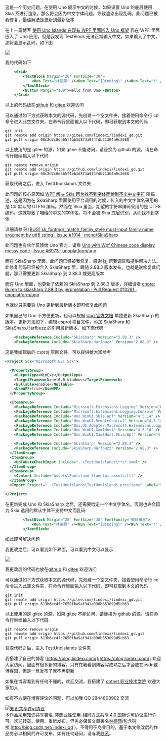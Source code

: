 
这是一个历史问题，在使用 Uno 展示中文的时候，如果设置 Uno 的底层使用 Skia 系进行渲染，那么将会因为中文字体问题，导致渲染出现乱码。此问题已被我修复，最佳解法是更新到最新版本

<!--more-->


<!-- 发布 -->
<!-- 博客 -->

在上一篇博客 [使用 Uno Islands 在现有 WPF 里面嵌入 Uno 框架](https://blog.lindexi.com/post/%E4%BD%BF%E7%94%A8-Uno-Islands-%E5%9C%A8%E7%8E%B0%E6%9C%89-WPF-%E9%87%8C%E9%9D%A2%E5%B5%8C%E5%85%A5-Uno-%E6%A1%86%E6%9E%B6.html ) 我在 WPF 里面嵌入了 Uno 应用，但是我发现 TextBlock 无法正常输入中文，如果输入了中文，那将会显示乱码，如下图

<!-- ![](image/dotnet 修复 Uno 中文乱码/dotnet 修复 Uno 中文乱码0.png) -->

![](http://image.acmx.xyz/lindexi%2F2022102789389762.jpg)

我的代码如下

```xml
    <Grid>
        <TextBlock Margin="20" FontSize="30">
            <Run Text="林德熙" /><Run Text="{Binding}" /><Run Text="!" />
        </TextBlock>
        <Button Margin="100">Hello from Uno</Button>
    </Grid>
```

以上的代码放在[github](https://github.com/lindexi/lindexi_gd/tree/08c2d7c8da65ffbb1d873a9f4fdb21304a9c2688/TestUnoIslands) 和 [gitee](https://gitee.com/lindexi/lindexi_gd/tree/08c2d7c8da65ffbb1d873a9f4fdb21304a9c2688/TestUnoIslands) 欢迎访问

可以通过如下方式获取本文的源代码，先创建一个空文件夹，接着使用命令行 cd 命令进入此空文件夹，在命令行里面输入以下代码，即可获取到本文的代码

```
git init
git remote add origin https://gitee.com/lindexi/lindexi_gd.git
git pull origin 08c2d7c8da65ffbb1d873a9f4fdb21304a9c2688
```

以上使用的是 gitee 的源，如果 gitee 不能访问，请替换为 github 的源。请在命令行继续输入以下代码

```
git remote remove origin
git remote add origin https://github.com/lindexi/lindexi_gd.git
git pull origin 08c2d7c8da65ffbb1d873a9f4fdb21304a9c2688
```

获取代码之后，进入 TestUnoIslands 文件夹


此问题的核心原因如 [WPF 解决 Skia 因为找不到字体而绘制不出中文字符](https://blog.lindexi.com/post/WPF-%E8%A7%A3%E5%86%B3-Skia-%E5%9B%A0%E4%B8%BA%E6%89%BE%E4%B8%8D%E5%88%B0%E5%AD%97%E4%BD%93%E8%80%8C%E7%BB%98%E5%88%B6%E4%B8%8D%E5%87%BA%E4%B8%AD%E6%96%87%E5%AD%97%E7%AC%A6.html ) 所描述，这是因为在 SkiaSharp 里面使用平台调用的时候，传入的中文字体名采用的是 C# 默认的 UTF16 编码。然而在 Skia 里面，期望的字符串编码采用的是 UTF8 编码。这就导致了咱给的中文的字体名，将不会被 Skia 底层识别，从而找不到字体

详细请参阅 [[BUG] sk_fontmgr_match_family_style must input family name argument by utf8 string · Issue #1914 · mono/SkiaSharp](https://github.com/mono/SkiaSharp/issues/1914 )

此问题也有伙伴反馈给 Uno 官方，请看 [Uno with Wpf Chinese code display messy code · Issue #6973 · unoplatform/uno](https://github.com/unoplatform/uno/issues/6973 )

而在 SkiaSharp 里面，此问题已经被我修复，感谢 [lsj](https://blog.sdlsj.net) 帮我调查和提供解决方法。此修复代码已经被合入 SkiaSharp 里，跟随 2.88.3 版本发布。也就是说修复此问题，那只需要更新 SkiaSharp 到 2.88.3 或更高版本

而在 Uno 里面，也更新了依赖的 SkiaSharp 到 2.88.3 版本，详细请看 [chore: Bump to skiasharp 2.88.3 by jeromelaban · Pull Request #10261 · unoplatform/uno](https://github.com/unoplatform/uno/pull/10261 )

也就说只需要将 Uno 更新到最新版本即可修复此问题

如果自己的 Uno 不方便更新，也可以根据 [Uno 官方文档](https://platform.uno/docs/articles/features/using-skia-gtk.html?q=skiasharp#upgrading-to-a-later-version-of-skiasharp) 单独更新 SkiaSharp 的版本。更新方法如下，编辑 csproj 项目文件，添加 SkiaSharp 和 SkiaSharp.Harfbuzz 的引用最新版本，如下面代码

```xml
    <PackageReference Include="SkiaSharp" Version="2.88.3" />
    <PackagReference Include="SkiaSharp.Harfbuzz" Version="2.88.3" />
```

这是我编辑后的 csproj 项目文件，可以提供给大家参考

```xml
<Project Sdk="Microsoft.NET.Sdk">

  <PropertyGroup>
    <OutputType>WinExe</OutputType>
    <TargetFramework>net6.0-windows</TargetFramework>
    <Nullable>enable</Nullable>
    <UseWPF>true</UseWPF>
  </PropertyGroup>

  <ItemGroup>
    <PackageReference Include="Microsoft.Extensions.Logging" Version="6.0.0" />
    <PackageReference Include="Microsoft.Extensions.Logging.Console" Version="6.0.0" />
    <PackageReference Include="Uno.WinUI.Skia.Wpf" Version="4.5.14" />
    <PackageReference Include="Uno.WinUI.RemoteControl" Version="4.5.14" Condition="'$(Configuration)'=='Debug'" />
    <PackageReference Include="Uno.UI.Adapter.Microsoft.Extensions.Logging" Version="4.5.14" />
    <PackageReference Include="Uno.WinUI.XamlHost" Version="4.5.14" />
    <PackageReference Include="Uno.WinUI.XamlHost.Skia.Wpf" Version="4.5.14" />

    <PackageReference Include="SkiaSharp" Version="2.88.3" />
    <PackagReference Include="SkiaSharp.Harfbuzz" Version="2.88.3" />
  </ItemGroup>
  <ItemGroup>
    <UpToDateCheckInput Include="..\TestUnoIslands\**\*.xaml" />
  </ItemGroup>
  <ItemGroup>
    <Content Include="Assets\Fonts\uno-fluentui-assets.ttf" />
  </ItemGroup>
  <Import Project="..\TestUnoIslands\TestUnoIslands.projitems" Label="Shared" />

</Project>
```

在更新完成 Uno 和 SkiaSharp 之后，还需要给定一个中文字体名，否则也许会因为 Skia 选用的默认字体不支持中文而乱码

```xml
        <TextBlock Margin="20" FontSize="30" FontFamily="微软雅黑">
            <Run Text="林德熙" /><Run Text="{Binding}" /><Run Text="!" />
        </TextBlock>
```

如此即可解决问题

我更改之后，可以看到如下界面，可以看到中文可以显示

<!-- ![](image/dotnet 修复 Uno 中文乱码/dotnet 修复 Uno 中文乱码1.png) -->

![](http://image.acmx.xyz/lindexi%2F2022102781759763.jpg)

我更改后的代码也放在[github](https://github.com/lindexi/lindexi_gd/tree/613b6ec4fc7650fba9af341a090b653899d5cb63/TestUnoIslands) 和 [gitee](https://gitee.com/lindexi/lindexi_gd/tree/613b6ec4fc7650fba9af341a090b653899d5cb63/TestUnoIslands) 欢迎访问

可以通过如下方式获取本文的源代码，先创建一个空文件夹，接着使用命令行 cd 命令进入此空文件夹，在命令行里面输入以下代码，即可获取到本文的代码

```
git init
git remote add origin https://gitee.com/lindexi/lindexi_gd.git
git pull origin 613b6ec4fc7650fba9af341a090b653899d5cb63
```

以上使用的是 gitee 的源，如果 gitee 不能访问，请替换为 github 的源。请在命令行继续输入以下代码

```
git remote remove origin
git remote add origin https://github.com/lindexi/lindexi_gd.git
git pull origin 613b6ec4fc7650fba9af341a090b653899d5cb63
```

获取代码之后，进入 TestUnoIslands 文件夹



我搭建了自己的博客 [https://blog.lindexi.com/](https://blog.lindexi.com/) 欢迎大家访问，里面有很多新的博客。只有在我看到博客写成熟之后才会放在csdn或博客园，但是一旦发布了就不再更新

如果在博客看到有任何不懂的，欢迎交流，我搭建了 [dotnet 职业技术学院](https://t.me/dotnet_campus) 欢迎大家加入

如有不方便在博客评论的问题，可以加我 QQ 2844808902 交流

<a rel="license" href="http://creativecommons.org/licenses/by-nc-sa/4.0/"><img alt="知识共享许可协议" style="border-width:0" src="https://licensebuttons.net/l/by-nc-sa/4.0/88x31.png" /></a><br />本作品采用<a rel="license" href="http://creativecommons.org/licenses/by-nc-sa/4.0/">知识共享署名-非商业性使用-相同方式共享 4.0 国际许可协议</a>进行许可。欢迎转载、使用、重新发布，但务必保留文章署名[林德熙](http://blog.csdn.net/lindexi_gd)(包含链接:http://blog.csdn.net/lindexi_gd )，不得用于商业目的，基于本文修改后的作品务必以相同的许可发布。如有任何疑问，请与我[联系](mailto:lindexi_gd@163.com)。